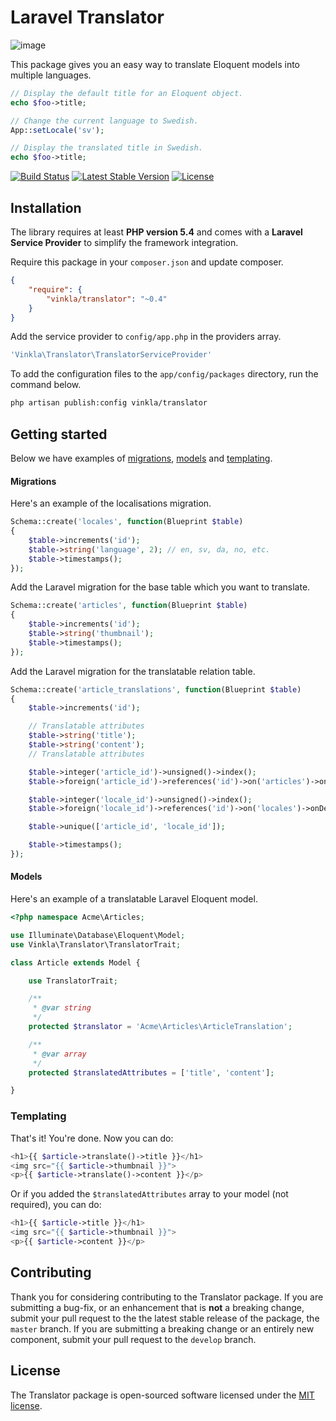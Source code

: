 Laravel Translator
==================

![image](https://raw.githubusercontent.com/vinkla/vinkla.github.io/master/images/laravel-translator.png)

This package gives you an easy way to translate Eloquent models into multiple languages.

```php
// Display the default title for an Eloquent object.
echo $foo->title;

// Change the current language to Swedish.
App::setLocale('sv');

// Display the translated title in Swedish.
echo $foo->title;
```

[![Build Status](https://img.shields.io/travis/vinkla/translator/master.svg?style=flat)](https://travis-ci.org/vinkla/translator)
	[![Latest Stable Version](http://img.shields.io/packagist/v/vinkla/translator.svg?style=flat)](https://packagist.org/packages/vinkla/translator)
	[![License](https://img.shields.io/packagist/l/vinkla/translator.svg?style=flat)](https://packagist.org/packages/vinkla/translator)

## Installation

The library requires at least **PHP version 5.4** and comes with a **Laravel Service Provider** to simplify the framework integration.

Require this package in your `composer.json` and update composer.

```json
{
	"require": {
		"vinkla/translator": "~0.4"
	}
}
```

Add the service provider to `config/app.php` in the providers array.

```bash
'Vinkla\Translator\TranslatorServiceProvider'
```

To add the configuration files to the `app/config/packages` directory, run the command below.
```bash
php artisan publish:config vinkla/translator
```

## Getting started

Below we have examples of [migrations](#migrations), [models](#models) and [templating](#templating).

#### Migrations
Here's an example of the localisations migration.

```php
Schema::create('locales', function(Blueprint $table)
{
	$table->increments('id');
	$table->string('language', 2); // en, sv, da, no, etc.
	$table->timestamps();
});
```

Add the Laravel migration for the base table which you want to translate.

```php
Schema::create('articles', function(Blueprint $table)
{
	$table->increments('id');
	$table->string('thumbnail');
	$table->timestamps();
});
```

Add the Laravel migration for the translatable relation table.

```php
Schema::create('article_translations', function(Blueprint $table)
{
	$table->increments('id');

	// Translatable attributes
	$table->string('title');
	$table->string('content');
	// Translatable attributes

	$table->integer('article_id')->unsigned()->index();
	$table->foreign('article_id')->references('id')->on('articles')->onDelete('cascade');

	$table->integer('locale_id')->unsigned()->index();
	$table->foreign('locale_id')->references('id')->on('locales')->onDelete('cascade');

	$table->unique(['article_id', 'locale_id']);

	$table->timestamps();
});
```

#### Models

Here's an example of a translatable Laravel Eloquent model.

```php
<?php namespace Acme\Articles;

use Illuminate\Database\Eloquent\Model;
use Vinkla\Translator\TranslatorTrait;

class Article extends Model {

	use TranslatorTrait;

	/**
	 * @var string
	 */
	protected $translator = 'Acme\Articles\ArticleTranslation';

	/**
	 * @var array
	 */
	protected $translatedAttributes = ['title', 'content'];

}
```

### Templating

That's it! You're done. Now you can do:
```php
<h1>{{ $article->translate()->title }}</h1>
<img src="{{ $article->thumbnail }}">
<p>{{ $article->translate()->content }}</p>
```

Or if you added the `$translatedAttributes` array to your model (not required), you can do:
```php
<h1>{{ $article->title }}</h1>
<img src="{{ $article->thumbnail }}">
<p>{{ $article->content }}</p>
```

## Contributing

Thank you for considering contributing to the Translator package. If you are submitting a bug-fix, or an enhancement that is **not** a breaking change, submit your pull request to the the latest stable release of the package, the `master` branch. If you are submitting a breaking change or an entirely new component, submit your pull request to the `develop` branch.

## License

The Translator package is open-sourced software licensed under the [MIT license](http://opensource.org/licenses/MIT).

